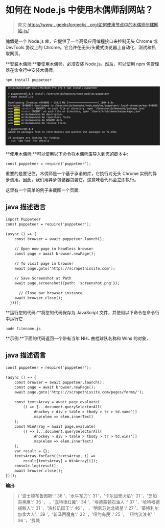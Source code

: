 # 如何在 Node.js 中使用木偶师刮网站？

> 原文:[https://www . geeksforgeeks . org/如何使用节点中的木偶师创建网站-js/](https://www.geeksforgeeks.org/how-to-scrape-a-website-using-puppeteer-in-node-js/)

傀儡是一个 Node.js 库，它提供了一个高级应用编程接口来控制无头 Chrome 或 DevTools 协议上的 Chrome。它允许在无头/头戴式浏览器上自动化、测试和抓取网页。

**安装木偶师:**要使用木偶师，必须安装 Node.js。然后，可以使用 npm 包管理器在命令行中安装木偶师。

```
npm install puppeteer
```

![](img/0fc1ba2b19d033f673de553a5cdeb7f5.png)

**使用木偶师:**可以使用以下命令将木偶师库导入到您的脚本中:

```
const puppeteer = require('puppeteer');
```

重要的是要记住，木偶师是一个基于承诺的库，它执行对无头 Chrome 实例的异步调用。因此，我们用异步包装器包装它。这意味着代码会立即执行。

这里有一个简单的例子来截图一个页面:

## java 描述语言

```
import Puppeteer
const puppeteer = require('puppeteer');

(async () => {
    const browser = await puppeteer.launch();

    // Open new page in headless browser
    const page = await browser.newPage();

    // To visit page in browser
    await page.goto('https://scrapethissite.com');

    // Save Screenshot at Path
    await page.screenshot({path: 'screenshot.png'});

      // Close our browser instance
    await browser.close();
  })();
```

**运行您的代码:**将您的代码保存为 JavaScript 文件，并使用以下命令在命令行中运行它-

```
node filename.js
```

**示例:**下面的代码返回一个带有当年 NHL 曲棍球队名称和 Wins 的对象，

## java 描述语言

```
const puppeteer = require('puppeteer');

(async () => {
    const browser = await puppeteer.launch();
    const page = await browser.newPage();
    await page.goto('https://scrapethissite.com/pages/forms/');

    const textsArray = await page.evaluate(
        () => [...document.querySelectorAll(
            '#hockey > div > table > tbody > tr > td.name')]
            .map(elem => elem.innerText)
    );
    const WinArray = await page.evaluate(
        () => [...document.querySelectorAll(
            '#hockey > div > table > tbody > tr > td.wins')]
            .map(elem => elem.innerText)
    );
    var result = {};
    textsArray.forEach((textsArray, i) =>
        result[textsArray] = WinArray[i]);
    console.log(result);
    await browser.close();
})();
```

**输出:**

> { '波士顿布鲁因斯':' 36 '，'水牛军刀':' 31 '，'卡尔加里火焰':' 31 '，'芝加哥黑鹰':' 36 '，
> ，'底特律红翼':' 34 '，'埃德蒙顿石油人':' 37 '，'哈特福德捕鲸人':' 31 '，'洛杉矶国王':' 46 '，
> ，'明尼苏达北极星':' 27 '，'蒙特利尔加拿大人':' 39 '，'新泽西魔鬼':' 32 '，'纽约岛民':' 25 '，
> '纽约流浪者':' 36 '，'费城